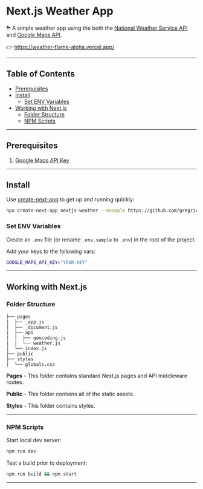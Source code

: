 # Next.js Weather App <!-- omit in toc -->

⛈ A simple weather app using the both the [National Weather Service API](https://weather-gov.github.io/api/general-faqs) and [Google Maps API](https://developers.google.com/maps/documentation/geocoding/overview).

👉 <https://weather-flame-alpha.vercel.app/>

---

## Table of Contents <!-- omit in toc -->

- [Prerequisites](#prerequisites)
- [Install](#install)
  - [Set ENV Variables](#set-env-variables)
- [Working with Next.js](#working-with-nextjs)
  - [Folder Structure](#folder-structure)
  - [NPM Scripts](#npm-scripts)

---

## Prerequisites

1. [Google Maps API Key](https://developers.google.com/maps/documentation/geocoding/get-api-key)

---

## Install

Use [create-next-app](https://www.npmjs.com/package/create-next-app) to get up and running quickly:

```bash
npx create-next-app nextjs-weather --example https://github.com/gregrickaby/nextjs-weather
```

### Set ENV Variables

Create an `.env` file (or rename `.env.sample` to `.env`) in the root of the project.

Add your keys to the following vars:

```bash
GOOGLE_MAPS_API_KEY="YOUR-KEY"
```

---

## Working with Next.js

### Folder Structure

```text
├── pages
|  ├── _app.js
|  ├── _document.js
|  ├── api
|  |  ├── geocoding.js
|  |  └── weather.js
|  └── index.js
├── public
├── styles
|  └── globals.css
```

**Pages** - This folder contains standard Next.js pages and API middleware routes.

**Public** - This folder contains all of the static assets.

**Styles** - This folder contains styles.

---

### NPM Scripts

Start local dev server:

```bash
npm run dev
```

Test a build prior to deployment:

```bash
npm run build && npm start
```

---
